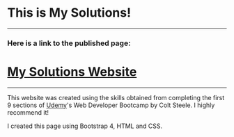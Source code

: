 # This is My Solutions!
***
### Here is a link to the published page:
# [My Solutions Website](https://thorski1.github.io/MySolutions/)
***
This website was created using the skills obtained from completing the first 9 sections of <a href="https://www.udemy.com">Udemy</a>'s
Web Developer Bootcamp by Colt Steele. I highly recommend it!

I created this page using Bootstrap 4, HTML and CSS.
